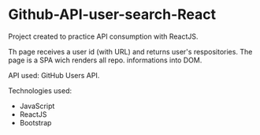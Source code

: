 # Github-API-user-search-React

Project created to practice API consumption with ReactJS.

Th page receives a user id (with URL) and returns user's respositories.
The page is a SPA wich renders all repo. informations into DOM.

API used: GitHub Users API.

Technologies used:

- JavaScript
- ReactJS
- Bootstrap
